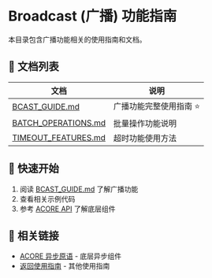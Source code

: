 # Broadcast (广播) 功能指南

本目录包含广播功能相关的使用指南和文档。

## 📖 文档列表

| 文档 | 说明 |
|------|------|
| [BCAST_GUIDE.md](BCAST_GUIDE.md) | 广播功能完整使用指南 ⭐ |
| [BATCH_OPERATIONS.md](BATCH_OPERATIONS.md) | 批量操作功能说明 |
| [TIMEOUT_FEATURES.md](TIMEOUT_FEATURES.md) | 超时功能使用方法 |

## 🚀 快速开始

1. 阅读 [BCAST_GUIDE.md](BCAST_GUIDE.md) 了解广播功能
2. 查看相关示例代码
3. 参考 [ACORE API](../../api/acore/) 了解底层组件

## 🔗 相关链接

- [ACORE 异步原语](../../api/acore/ASYNC_PRIMITIVES.md) - 底层异步组件
- [返回使用指南](../) - 其他使用指南
